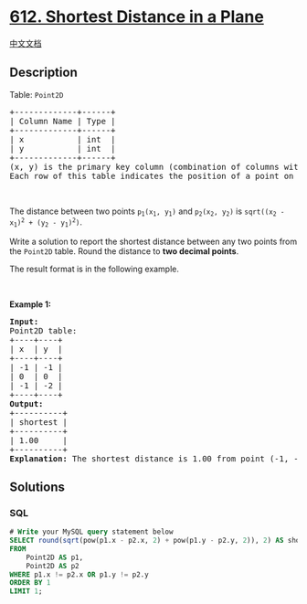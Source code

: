 # [612. Shortest Distance in a Plane](https://leetcode.com/problems/shortest-distance-in-a-plane)

[中文文档](/solution/0600-0699/0612.Shortest%20Distance%20in%20a%20Plane/README.md)

## Description

<p>Table: <code>Point2D</code></p>

<pre>
+-------------+------+
| Column Name | Type |
+-------------+------+
| x           | int  |
| y           | int  |
+-------------+------+
(x, y) is the primary key column (combination of columns with unique values) for this table.
Each row of this table indicates the position of a point on the X-Y plane.
</pre>

<p>&nbsp;</p>

<p>The distance between two points <code>p<sub>1</sub>(x<sub>1</sub>, y<sub>1</sub>)</code> and <code>p<sub>2</sub>(x<sub>2</sub>, y<sub>2</sub>)</code> is <code>sqrt((x<sub>2</sub> - x<sub>1</sub>)<sup>2</sup> + (y<sub>2</sub> - y<sub>1</sub>)<sup>2</sup>)</code>.</p>

<p>Write a solution to report the shortest distance between any two points from the <code>Point2D</code> table. Round the distance to <strong>two decimal points</strong>.</p>

<p>The&nbsp;result format is in the following example.</p>

<p>&nbsp;</p>
<p><strong class="example">Example 1:</strong></p>

<pre>
<strong>Input:</strong> 
Point2D table:
+----+----+
| x  | y  |
+----+----+
| -1 | -1 |
| 0  | 0  |
| -1 | -2 |
+----+----+
<strong>Output:</strong> 
+----------+
| shortest |
+----------+
| 1.00     |
+----------+
<strong>Explanation:</strong> The shortest distance is 1.00 from point (-1, -1) to (-1, 2).
</pre>

## Solutions

<!-- tabs:start -->

### **SQL**

```sql
# Write your MySQL query statement below
SELECT round(sqrt(pow(p1.x - p2.x, 2) + pow(p1.y - p2.y, 2)), 2) AS shortest
FROM
    Point2D AS p1,
    Point2D AS p2
WHERE p1.x != p2.x OR p1.y != p2.y
ORDER BY 1
LIMIT 1;
```

<!-- tabs:end -->
